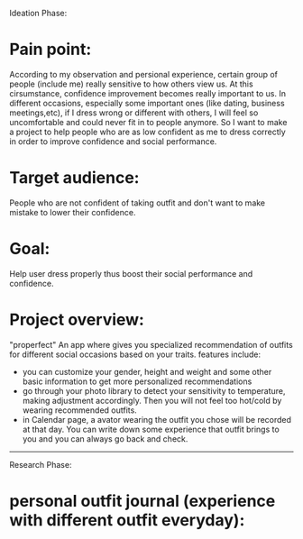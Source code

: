 Ideation Phase:

# Pain point: 
According to my observation and persional experience, certain group of people (include me) really sensitive to how others view us. At this cirsumstance, confidence improvement becomes really important to us. 
In different occasions, especially some important ones (like dating, business meetings,etc), if I dress wrong or different with others, I will feel so uncomfortable and could never fit in to people anymore.
So I want to make a project to help people who are as low confident as me to dress correctly in order to improve confidence and social performance.

# Target audience:
People who are not confident of taking outfit and don't want to make mistake to lower their confidence.

# Goal:
Help user dress properly thus boost their social performance and confidence.

# Project overview:
"properfect"
An app where gives you specialized recommendation of outfits for different social occasions based on your traits.
features include:
- you can customize your gender, height and weight and some other basic information to get more personalized recommendations
- go through your photo library to detect your sensitivity to temperature, making adjustment accordingly. Then you will not feel too hot/cold by wearing recommended outfits.
- in Calendar page, a avator wearing the outfit you chose will be recorded at that day. You can write down some experience that outfit brings to you and you can always go back and check.

----------------------------------------------
Research Phase:

# personal outfit journal (experience with different outfit everyday):
